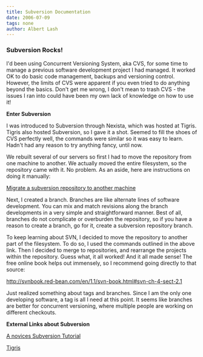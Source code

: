 ```yaml
---
title: Subversion Documentation
date: 2006-07-09
tags: none
author: Albert Lash
---
```

<h3 id="toc0">Subversion Rocks!</h3><p>I'd been using Concurrent Versioning System, aka CVS, for some time to manage a previous software development project I had managed. It worked OK to do basic code management, backups and versioning control. However, the limits of CVS were apparent if you even tried to do anything beyond the basics. Don't get me wrong, I don't mean to trash CVS - the issues I ran into could have been my own lack of knowledge on how to use it!</p>
<p><strong>Enter Subversion</strong>

I was introduced to Subversion through Nexista, which was hosted at Tigris. Tigris also hosted Subversion, so I gave it a shot. Seemed to fill the shoes of CVS perfectly well, the commands were similar so it was easy to learn. Hadn't had any reason to try anything fancy, until now.</p>
<p>We rebuilt several of our servers so first I had to move the repository from one machine to another. We actually moved the entire filesystem, so the repository came with it. No problem. As an aside, here are instructions on doing it manually:</p>
<p><a href="http://dotnot.org/blog/archives/2005/01/13/move-a-subversion-repository-from-one-machine-to-another/">Migrate a subversion repository to another machine</a></p>
<p>Next, I created a branch. Branches are like alternate lines of software development. You can mix and match revisions along the branch developments in a very simple and straightforward manner. Best of all, branches do not complicate or overburden the repository, so if you have a reason to create a branch, go for it, create a subversion repository branch.</p>
<p>To keep learning about SVN, I decided to move the repository to another part of the filesystem. To do so, I used the commands outlined in the above link. Then I decided to merge to repositories, and rearrange the projects within the repository. Guess what, it all worked! And it all made sense! The free online book helps out immensely, so I recommend going directly to that source:</p>
<p><a rel="nofollow" href="http://svnbook.red-bean.com/en/1.1/svn-book.html#svn-ch-4-sect-2.1">http://svnbook.red-bean.com/en/1.1/svn-book.html#svn-ch-4-sect-2.1</a></p>
<p>Just realized something about tags and branches. Since I am the only one developing software, a tag is all I need at this point. It seems like branches are better for concurrent versioning, where multiple people are working on different checkouts.</p>
<p><strong>External Links about Subversion</strong>

<a href="http://www.germane-software.com/~ser/R_n_R/subversion.html">A novices Subversion Tutorial</a>

<a href="http://www.tigris.org/" rel="nofollow">Tigris</a></p>

